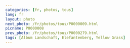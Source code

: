 ```yaml
---
categories: [fr, photos, tous]
lang: fr
layout: photo
next_photo: /fr/photos/tous/P0000009.html
picname: P0000008
prev_photo: /fr/photos/tous/P0000279.html
tags: [Album Landschaft, Elefantenberg, Yellow Grass]
---
```

